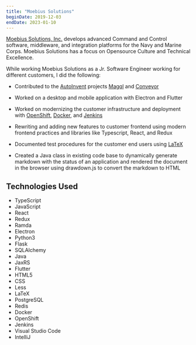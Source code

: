 ```yaml
---
title: "Moebius Solutions"
beginDate: 2019-12-03
endDate: 2023-01-10
---
```


[Moebius Solutions, Inc.](https://www.moesol.com/) develops advanced Command and Control software, middleware, and integration platforms for the
Navy and Marine Corps. Moebius Solutions has a focus on Opensource Culture and Technical Excellence.

While working Moebius Solutions as a Jr. Software Engineer working for different customers, I did the following:

* Contributed to the [AutoInvent](https://github.com/autoinvent) projects [Magql](https://github.com/autoinvent/magql)
and [Conveyor](https://github.com/autoinvent/conveyor)

* Worked on a desktop and mobile application with Electron and Flutter

* Worked on modernizing the customer infrastructure and deployment with [OpenShift](https://www.redhat.com/en/technologies/cloud-computing/openshift),
[Docker](https://www.docker.com/), and [Jenkins](https://www.jenkins.io/)
* Rewriting and adding new features to customer frontend using modern frontend practices and libraries like Typescript,
React, and Redux
* Documented test procedures for the customer end users using [LaTeX](https://www.latex-project.org/)
* Created a Java class in existing code base to dynamically generate markdown with the status of an application and
rendered the document in the browser using drawdown.js to convert the markdown to HTML

## Technologies Used

* TypeScript
* JavaScript
* React
* Redux
* Ramda
* Electron
* Python3
* Flask
* SQLAlchemy
* Java
* JaxRS
* Flutter
* HTML5
* CSS
* Less
* LaTeX
* PostgreSQL
* Redis
* Docker
* OpenShift
* Jenkins
* Visual Studio Code
* IntelliJ
